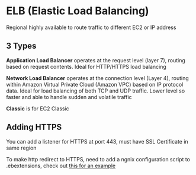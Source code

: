 # ELB (Elastic Load Balancing)

Regional highly available to route traffic to different EC2 or IP address

## 3 Types

**Application Load Balancer** operates at the request level (layer 7), routing based on request contents. Ideal for HTTP/HTTPS load balancing

**Network Load Balancer** operates at the connection level (Layer 4), routing within Amazon Virtual Private Cloud (Amazon VPC) based on IP protocol data. Ideal for load balancing of both TCP and UDP traffic. Lower level so faster and able to handle sudden and volatile traffic 

**Classic** is for EC2 Classic

## Adding HTTPS

You can add a listener for HTTPS at port 443, must have SSL Certificate in same region

To make http redirect to HTTPS, need to add a ngnix configuration script to .ebextensions, check out [this for an example](https://github.com/jsfuentes/Node-Base/tree/master/.ebextensions)